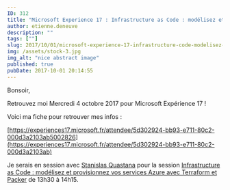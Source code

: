 ```yaml
---
ID: 312
title: "Microsoft Experience 17 : Infrastructure as Code : modélisez et provisionnez vos services Azure avec Terraform et Packer"
author: etienne.deneuve
description: ""
tags: [""]
slug: 2017/10/01/microsoft-experience-17-infrastructure-code-modelisez-et-provisionnez-vos-services-azure-avec-terraform-et-packer
img: /assets/stock-3.jpg
img_alt: "nice abstract image"
published: true
pubDate: 2017-10-01 20:14:55
---
```


Bonsoir,

Retrouvez moi Mercredi 4 octobre 2017 pour Microsoft Expérience 17 !

Voici ma fiche pour retrouver mes infos :

[https://experiences17.microsoft.fr/attendee/5d302924-bb93-e711-80c2-000d3a2103ab5002826](https://experiences17.microsoft.fr/attendee/5d302924-bb93-e711-80c2-000d3a2103ab)

Je serais en session avec [Stanislas Quastana](https://stanislas.io) pour la session [Infrastructure as Code : modélisez et provisionnez vos services Azure avec Terraform et Packer](https://experiences17.microsoft.fr/session/051cd784-895a-e711-80c2-000d3a21081a) de 13h30 à 14h15.


